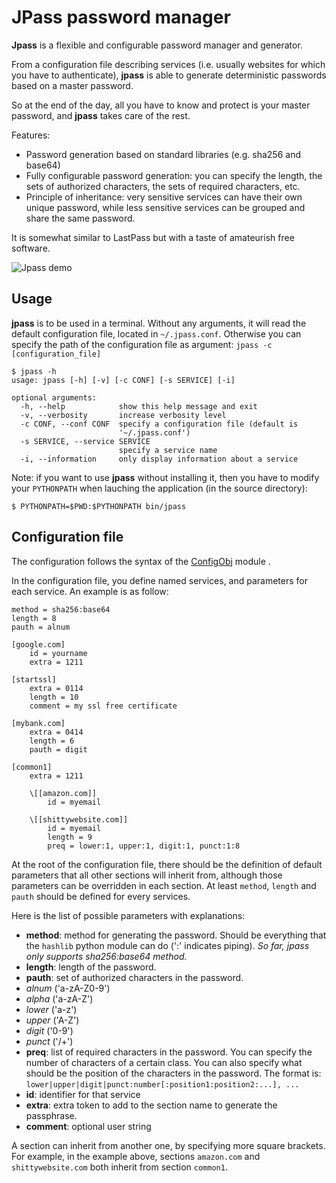 # JPass password manager

**Jpass** is a flexible and configurable password manager and generator.

From a configuration file describing services (i.e. usually websites for which
you have to authenticate), **jpass** is able to generate deterministic
passwords based on a master password.

So at the end of the day, all you have to know and protect is your master
password, and **jpass** takes care of the rest.

Features:

* Password generation based on standard libraries (e.g. sha256 and base64)
* Fully configurable password generation: you can specify the length, the sets
  of authorized characters, the sets of required characters, etc.
* Principle of inheritance: very sensitive services can have their own unique
  password, while less sensitive services can be grouped and share the same
  password.

It is somewhat similar to LastPass but with a taste of amateurish free
software.

![Jpass demo](https://joel.porquet.org/cgit/cgit.cgi/jpass.git/plain/docs/demo.gif)

## Usage

**jpass** is to be used in a terminal. Without any arguments, it will read the
default configuration file, located in `~/.jpass.conf`. Otherwise you can
specify the path of the configuration file as argument: `jpass -c
[configuration_file]`

    $ jpass -h
    usage: jpass [-h] [-v] [-c CONF] [-s SERVICE] [-i]

    optional arguments:
      -h, --help            show this help message and exit
      -v, --verbosity       increase verbosity level
      -c CONF, --conf CONF  specify a configuration file (default is
                            '~/.jpass.conf')
      -s SERVICE, --service SERVICE
                            specify a service name
      -i, --information     only display information about a service


Note: if you want to use **jpass** without installing it, then you have to
modify your `PYTHONPATH` when lauching the application (in the source
directory):

    $ PYTHONPATH=$PWD:$PYTHONPATH bin/jpass

## Configuration file

The configuration follows the syntax of the
[ConfigObj](http://configobj.readthedocs.org/en/latest/) module .

In the configuration file, you define named services, and parameters for each
service. An example is as follow:

    method = sha256:base64
    length = 8
    pauth = alnum

    [google.com]
        id = yourname
        extra = 1211

    [startssl]
        extra = 0114
        length = 10
        comment = my ssl free certificate

    [mybank.com]
        extra = 0414
        length = 6
        pauth = digit

    [common1]
        extra = 1211

        \[[amazon.com]]
            id = myemail

        \[[shittywebsite.com]]
            id = myemail
            length = 9
            preq = lower:1, upper:1, digit:1, punct:1:8

At the root of the configuration file, there should be the definition of
default parameters that all other sections will inherit from, although those
parameters can be overridden in each section. At least `method`, `length` and
`pauth` should be defined for every services.

Here is the list of possible parameters with explanations:

* **method**: method for generating the password. Should be everything that the
  `hashlib` python module can do (':' indicates piping). *So far, jpass only
  supports sha256:base64 method.*
* **length**: length of the password.
* **pauth**: set of authorized characters in the password.
 * *alnum* ('a-zA-Z0-9')
 * *alpha* ('a-zA-Z')
 * *lower* ('a-z')
 * *upper* ('A-Z')
 * *digit* ('0-9')
 * *punct* ('/+')
* **preq**: list of required characters in the password. You can specify the
  number of characters of a certain class. You can also specify what should be
  the position of the characters in the password. The format is:
  `lower|upper|digit|punct:number[:position1:position2:...], ...`
* **id**: identifier for that service
* **extra**: extra token to add to the section name to generate the passphrase.
* **comment**: optional user string

A section can inherit from another one, by specifying more square brackets. For
example, in the example above, sections `amazon.com` and `shittywebsite.com`
both inherit from section `common1`.

